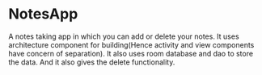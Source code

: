 # NotesApp
A notes taking app in which you can add or delete your notes.
It uses architecture component for building(Hence activity and view components have concern of separation). It also uses room database and dao to store the data.
And it also gives the delete functionality.
